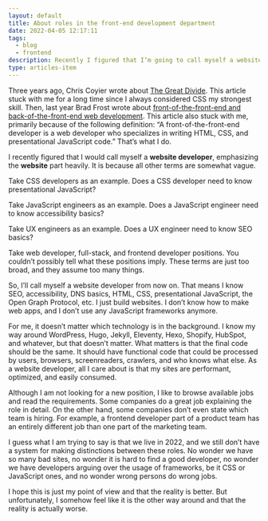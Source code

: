 ```yaml
---
layout: default
title: About roles in the front-end development department
date: 2022-04-05 12:17:11
tags:
  - blog
  - frontend
description: Recently I figured that I’m going to call myself a website developer, emphasizing website heavily. It is because all other terms are somewhat vague. Here's why.
type: articles-item
---
```


Three years ago, Chris Coyier wrote about [The Great Divide](https://css-tricks.com/the-great-divide/). This article stuck with me for a long time since I always considered CSS my strongest skill. Then, last year Brad Frost wrote about [front-of-the-front-end and back-of-the-front-end web development](https://bradfrost.com/blog/post/front-of-the-front-end-and-back-of-the-front-end-web-development/). This article also stuck with me, primarily because of the following definition: “A front-of-the-front-end developer is a web developer who specializes in writing HTML, CSS, and presentational JavaScript code.” That’s what I do.

I recently figured that I would call myself a **website developer**, emphasizing the **website** part heavily. It is because all other terms are somewhat vague.

Take CSS developers as an example. Does a CSS developer need to know presentational JavaScript?

Take JavaScript engineers as an example. Does a JavaScript engineer need to know accessibility basics?

Take UX engineers as an example. Does a UX engineer need to know SEO basics?

Take web developer, full-stack, and frontend developer positions. You couldn’t possibly tell what these positions imply. These terms are just too broad, and they assume too many things.

So, I’ll call myself a website developer from now on. That means I know SEO, accessibility, DNS basics, HTML, CSS,  presentational JavaScript, the Open Graph Protocol, etc. I just build websites. I don’t know how to make web apps, and I don’t use any JavaScript frameworks anymore.

For me, it doesn’t matter which technology is in the background. I know my way around WordPress, Hugo, Jekyll, Eleventy, Hexo, Shopify, HubSpot, and whatever, but that doesn’t matter. What matters is that the final code should be the same. It should have functional code that could be processed by users, browsers, screenreaders, crawlers, and who knows what else. As a website developer, all I care about is that my sites are performant, optimized, and easily consumed.

Although I am not looking for a new position, I like to browse available jobs and read the requirements. Some companies do a great job explaining the role in detail. On the other hand, some companies don’t even state which team is hiring. For example, a frontend developer part of a product team has an entirely different job than one part of the marketing team.

I guess what I am trying to say is that we live in 2022, and we still don’t have a system for making distinctions between these roles. No wonder we have so many bad sites, no wonder it is hard to find a good developer, no wonder we have developers arguing over the usage of frameworks, be it CSS or JavaScript ones, and no wonder wrong persons do wrong jobs.

I hope this is just my point of view and that the reality is better. But unfortunately, I somehow feel like it is the other way around and that the reality is actually worse.
